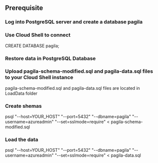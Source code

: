 ## Prerequisite 

### Log into PostgreSQL server and create a database pagila
### Use Cloud Shell to connect
CREATE DATABASE pagila;

### Restore data in PostgreSQL Database

### Upload pagila-schema-modified.sql and pagila-data.sql files to your Cloud Shell instance

pagila-schema-modified.sql and pagila-data.sql files are located in LoadData folder

### Create shemas
psql "--host=YOUR_HOST" "--port=5432" "--dbname=pagila" "--username=azureadmin" "--set=sslmode=require" < pagila-schema-modified.sql

### Load the data
psql "--host=YOUR_HOST" "--port=5432" "--dbname=pagila" "--username=azureadmin" "--set=sslmode=require" < pagila-data.sql 